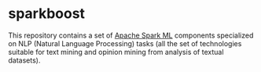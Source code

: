 # sparkboost
This repository contains a set of [Apache Spark ML](https://spark.apache.org/docs/latest/ml-guide.html) components specialized on NLP (Natural Language Processing) tasks (all the set of technologies 
suitable for text mining and opinion mining from analysis of textual datasets).
